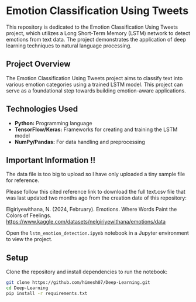 # Emotion Classification Using Tweets

This repository is dedicated to the Emotion Classification Using Tweets project, which utilizes a Long Short-Term Memory (LSTM) network to detect emotions from text data. The project demonstrates the application of deep learning techniques to natural language processing.

## Project Overview

The Emotion Classification Using Tweets project aims to classify text into various emotion categories using a trained LSTM model. This project can serve as a foundational step towards building emotion-aware applications.

## Technologies Used

- **Python:** Programming language
- **TensorFlow/Keras:** Frameworks for creating and training the LSTM model
- **NumPy/Pandas:** For data handling and preprocessing

## Important Information !!

The data file is too big to upload so I have only uploaded a tiny sample file for reference.

Please follow this cited reference link to download the full text.csv file that was last updated two months ago from the creation date of this repository:

Elgiriyewithana, N. (2024, February). Emotions. Where Words Paint the Colors of Feelings.
    https://www.kaggle.com/datasets/nelgiriyewithana/emotions/data

Open the `lstm_emotion_detection.ipynb` notebook in a Jupyter environment to view the project.

## Setup

Clone the repository and install dependencies to run the notebook:

```bash
git clone https://github.com/himesh07/Deep-Learning.git
cd Deep-Learning
pip install -r requirements.txt
```
